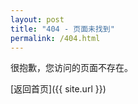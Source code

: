 ```yaml
---
layout: post
title: "404 - 页面未找到"
permalink: /404.html
---
```


很抱歉，您访问的页面不存在。

[返回首页]({{ site.url }})